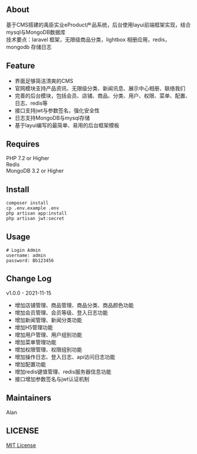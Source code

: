 ## About
基于CMS搭建的禹臣实业eProduct产品系统，后台使用layui前端框架实现，结合mysql与MongoDB数据库  
技术要点：laravel 框架，无限级商品分类，lightbox 相册应用，redis，mongodb 存储日志

## Feature
* 界面足够简洁清爽的CMS
* 官网模块支持产品资讯、无限级分类、新闻讯息、展示中心相册、联络我们
* 完善的后台模块，包括会员、店铺、商品、分类、用户、权限、菜单、配置、日志、redis等
* 接口支持jwt与参数签名，强化安全性
* 日志支持MongoDB与mysql存储
* 基于layui编写的最简单、易用的后台框架模板

## Requires
PHP 7.2 or Higher  
Redis  
MongoDB 3.2 or Higher

## Install
```
composer install
cp .env.example .env
php artisan app:install
php artisan jwt:secret
```

## Usage
```
# Login Admin
username: admin
password: Bb123456
```

## Change Log
v1.0.0 - 2021-11-15
* 增加店铺管理、商品管理、商品分类、商品颜色功能
* 增加会员管理、会员等级、登入日志功能
* 增加新闻管理、新闻分类功能
* 增加H5管理功能
* 增加用户管理、用户组别功能
* 增加菜单管理功能
* 增加权限管理、权限组别功能
* 增加操作日志、登入日志、api访问日志功能
* 增加配置功能
* 增加redis键值管理、redis服务器信息功能
* 接口增加参数签名与jwt认证机制

## Maintainers
Alan

## LICENSE
[MIT License](https://github.com/joanbabyfet/geuc/blob/master/LICENSE)
